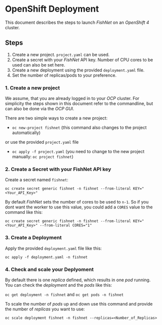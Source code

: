 # OpenShift Deployment
This document describes the steps to launch _FishNet_ on an _OpenShift 4_ cluster.

## Steps
1. Create a new project. `project.yaml` can be used.
2. Create a secret with your _FishNet_ API key. Number of CPU cores to be used can also be set here.
3. Create a new deployment using the provided `deployment.yaml` file.
4. Set the number of replicas/pods to your preference.

### 1. Create a new project 
We assume, that you are already logged in to your _OCP_ cluster. For simplicity the steps shown in this document refer to the commandline, but can also be done via the _OCP GUI_.

There are two simple ways to create a new project:

- `oc new-project fishnet` (this command also changes to the project automatically)

or use the provided `project.yaml` file
- `oc apply -f project.yaml` (you need to change to the new project manually: `oc project fishnet`)

### 2. Create a Secret with your FishNet API key
Create a secret named `fishnet`:

`oc create secret generic fishnet -n fishnet --from-literal KEY="<Your_API_Key>"`

By default _FishNet_ sets the number of cores to be used to `n-1`. So if you dont want the worker to use this value, you could add a `CORES` value to the command like this:

`oc create secret generic fishnet -n fishnet --from-literal KEY="<Your_API_Key>" --from-literal CORES="1"`

### 3. Create a Deployment
Apply the provided `deployment.yaml` file like this:

`oc apply -f deployment.yaml -n fishnet`

### 4. Check and scale your Deplyoment
By default there is one _replica_ defined, which results in one _pod_ running. 
You can check the _deployment_ and the _pods_ like this:

`oc get deployment -n fishnet` and `oc get pods -n fishnet`

To scale the number of _pods_ up and down use this command and provide the number of _replicas_ you want to use:

`oc scale deployment fishnet -n fishnet --replicas=<Number_of_Replicas>`




